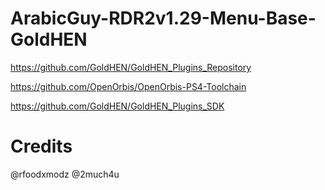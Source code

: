 # ArabicGuy-RDR2v1.29-Menu-Base-GoldHEN 

https://github.com/GoldHEN/GoldHEN_Plugins_Repository

https://github.com/OpenOrbis/OpenOrbis-PS4-Toolchain

https://github.com/GoldHEN/GoldHEN_Plugins_SDK

# Credits
@rfoodxmodz
@2much4u
